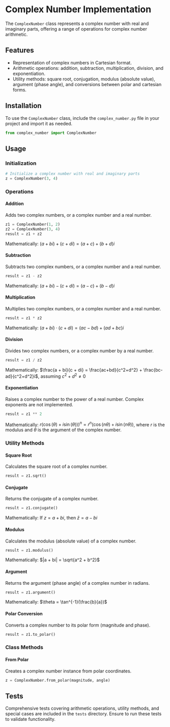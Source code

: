 # Complex Number Implementation

The `ComplexNumber` class represents a complex number with real and imaginary parts,
offering a range of operations for complex number arithmetic.

## Features

- Representation of complex numbers in Cartesian format.
- Arithmetic operations: addition, subtraction, multiplication, division, and exponentiation.
- Utility methods: square root, conjugation, modulus (absolute value), argument (phase angle), and conversions between polar and cartesian forms.

## Installation

To use the `ComplexNumber` class, include the `complex_number.py` file in your project and import it as needed.

```python
from complex_number import ComplexNumber
```

## Usage

### Initialization

```python
# Initialize a complex number with real and imaginary parts
z = ComplexNumber(3, 4)
```

### Operations

#### Addition

Adds two complex numbers, or a complex number and a real number.

```python
z1 = ComplexNumber(1, 2)
z2 = ComplexNumber(3, 4)
result = z1 + z2
```

Mathematically: $(a + bi) + (c + di) = (a+c) + (b+d)i$

#### Subtraction

Subtracts two complex numbers, or a complex number and a real number.

```python
result = z1 - z2
```

Mathematically: $(a + bi) - (c + di) = (a-c) + (b-d)i$

#### Multiplication

Multiplies two complex numbers, or a complex number and a real number.

```python
result = z1 * z2
```

Mathematically: $(a + bi) \cdot (c + di) = (ac-bd) + (ad+bc)i$

#### Division

Divides two complex numbers, or a complex number by a real number.

```python
result = z1 / z2
```

Mathematically: $\frac{a + bi}{c + di} = \frac{ac+bd}{c^2+d^2} + \frac{bc-ad}{c^2+d^2}i$, assuming $c^2 + d^2 \neq 0$

#### Exponentiation

Raises a complex number to the power of a real number. Complex exponents are not implemented.

```python
result = z1 ** 2
```

Mathematically: $r(\cos(\theta) + i\sin(\theta)))^n = r^n(\cos(n\theta) + i\sin(n\theta))$, where $r$ is the modulus and $\theta$ is the argument of the complex number.

### Utility Methods

#### Square Root

Calculates the square root of a complex number.

```python
result = z1.sqrt()
```

#### Conjugate

Returns the conjugate of a complex number.

```python
result = z1.conjugate()
```

Mathematically: If $z = a + bi$, then $\bar{z} = a - bi$

#### Modulus

Calculates the modulus (absolute value) of a complex number.

```python
result = z1.modulus()
```

Mathematically: $|a + bi| = \sqrt{a^2 + b^2}$

#### Argument

Returns the argument (phase angle) of a complex number in radians.

```python
result = z1.argument()
```

Mathematically: $\theta = \tan^{-1}(\frac{b}{a})$

#### Polar Conversion

Converts a complex number to its polar form (magnitude and phase).

```python
result = z1.to_polar()
```

### Class Methods

#### From Polar

Creates a complex number instance from polar coordinates.

```python
z = ComplexNumber.from_polar(magnitude, angle)
```

## Tests

Comprehensive tests covering arithmetic operations, utility methods, and special cases are included in the `tests` directory. Ensure to run these tests to validate functionality.
